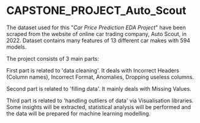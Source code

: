 # CAPSTONE_PROJECT_Auto_Scout

The dataset used for this "*Car Price Prediction EDA Project*" have been scraped from the website of online car trading company, Auto Scout, in 2022. Dataset contains many features of 13 different car makes with 594 models.

The project consists of 3 main parts:

First part is related to 'data cleaning'. It deals with Incorrect Headers (Column names), Incorrect Format, Anomalies, Dropping useless columns.

Second part is related to 'filling data'. It mainly deals with Missing Values.

Third part is related to 'handling outliers of data' via Visualisation libraries. Some insights will be extracted, statistical analysis will be performed and the data will be prepared for machine learning modelling.
